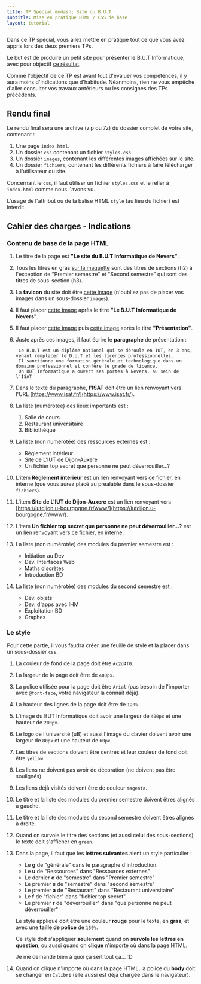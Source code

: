 ```yaml
---
title: TP Special &ndash; Site du B.U.T
subtitle: Mise en pratique HTML / CSS de base
layout: tutorial
---
```


Dans ce TP spécial, vous allez mettre en pratique tout ce que vous avez appris lors des deux premiers TPs.

Le but est de produire un petit site pour présenter le B.U.T Informatique, avec pour objectif [ce résultat]({{site.baseurl}}/assets/special/tp_spe_1/target_tp_special_1_but.png).

Comme l'objectif de ce TP est avant tout d'évaluer vos compétences, il y aura moins d'indications que d'habitude. Néanmoins, rien ne vous empêche d'aller consulter vos travaux antérieurs ou les consignes des TPs précédents.

## Rendu final 

Le rendu final sera une archive (zip ou 7z) du dossier complet de votre site, contenant :

1. Une page `index.html`.
2. Un dossier `css` contenant un fichier `styles.css`.
3. Un dossier `images`, contenant les différentes images affichées sur le site.
4. Un dossier `fichiers`, contenant les différents fichiers à faire télécharger à l'utilisateur du site.

Concernant le `css`, il faut utiliser un fichier `styles.css` et le relier à `index.html` comme nous l'avons vu.

L'usage de l'attribut ou de la balise HTML `style` (au lieu du fichier) est interdit.

## Cahier des charges - Indications

### Contenu de base de la page HTML

<div class="exercise">

1. Le titre de la page est **"Le site du B.U.T Informatique de Nevers"**.

2. Tous les titres en gras [sur la maquette]({{site.baseurl}}/assets/special/tp_spe_1/target_tp_special_1_but.png) sont des titres de sections (h2) 
à l'exception de "Premier semestre" et "Second semestre" qui sont des titres de sous-section (h3).

3. La **favicon** du site doit être [cette image]({{site.baseurl}}/assets/special/tp_spe_1/iut.jpg) (n'oubliez pas de placer vos images dans un sous-dossier `images`).

4. Il faut placer [cette image]({{site.baseurl}}/assets/special/tp_spe_1/logo_BUT.PNG) après le titre **"Le B.U.T Informatique de Nevers"**.

5. Il faut placer [cette image]({{site.baseurl}}/assets/special/tp_spe_1/univ.png) puis [cette image]({{site.baseurl}}/assets/special/tp_spe_1/keyboard.png) après le titre **"Présentation"**.

6. Juste après ces images, il faut écrire le **paragraphe** de présentation :

		Le B.U.T est un diplôme national qui se déroule en IUT, en 3 ans, venant remplacer le D.U.T et les licences professionnelles.
		Il sanctionne une formation générale et technologique dans un domaine professionnel et confère le grade de licence.
		Un BUT Informatique a ouvert ses portes à Nevers, au sein de l'ISAT
		
7. Dans le texte du paragraphe, **l'ISAT** doit être un lien renvoyant vers l'URL [https://www.isat.fr/](https://www.isat.fr/). 

8. La liste (numérotée) des lieux importants est :

    1. Salle de cours
    2. Restaurant universitaire
    3. Bibliothèque
	
9. La liste (non numérotée) des ressources externes est :

	* Règlement intérieur
	* Site de L'IUT de Dijon-Auxere
	* Un fichier top secret que personne ne peut déverrouiller...?

10. L'item **Règlement intérieur** est un lien renvoyant vers [ce fichier]({{site.baseurl}}/assets/special/tp_spe_1/reglement.pdf), en interne (que vous aurez placé au préalable dans le sous-dossier `fichiers`).

11. L'item **Site de L'IUT de Dijon-Auxere** est un lien renvoyant vers [https://iutdijon.u-bourgogne.fr/www/](https://iutdijon.u-bourgogne.fr/www/).

12. L'item **Un fichier top secret que personne ne peut déverrouiller...?** est un lien renvoyant vers [ce fichier]({{site.baseurl}}/assets/special/tp_spe_1/secret.zip), en interne.

13. La liste (non numérotée) des modules du premier semestre est :

    * Initiation au Dev
    * Dev. Interfaces Web
    * Maths discrètes
    * Introduction BD
	
14. La liste (non numérotée) des modules du second semestre est :

    * Dev. objets
    * Dev. d'apps avec IHM
    * Exploitation BD
    * Graphes
	
</div>

### Le style

<div class="exercise">

Pour cette partie, il vous faudra créer une feuille de style et la placer dans un sous-dossier `css`.

1. La couleur de fond de la page doit être `#c2d4f0`.

2. La largeur de la page doit être de `400px`.

3. La police utilisée pour la page doit être `Arial` (pas besoin de l'importer avec `@font-face`, votre navigateur la connaît déjà).

4. La hauteur des lignes de la page doit être de `120%`.

5. L'image du BUT Informatique doit avoir une largeur de `400px` et une hauteur de `200px`.

6. Le logo de l'université (uB) et aussi l'image du clavier doivent avoir une largeur de `80px` et une hauteur de `60px`.

7. Les titres de sections doivent être centrés et leur couleur de fond doit être `yellow`.

8. Les liens ne doivent pas avoir de décoration (ne doivent pas être soulignés).

9. Les liens déjà visités doivent être de couleur `magenta`.

10. Le titre et la liste des modules du premier semestre doivent êtres alignés à gauche.

11. Le titre et la liste des modules du second semestre doivent êtres alignés à droite.

12. Quand on survole le titre des sections (et aussi celui des sous-sections), le texte doit s'afficher en `green`.

13. Dans la page, il faut que les **lettres suivantes** aient un style particulier :

	* Le **g** de "générale" dans le paragraphe d'introduction.
	* Le **u** de "Ressources" dans "Ressources externes"
	* Le dernier **e** de "semestre" dans "Premier semestre"
	* Le premier **s** de "semestre" dans "second semestre"
	* Le premier **a** de "Restaurant" dans "Restaurant universitaire"
	* Le **f** de "fichier" dans "fichier top secret"
	* Le premier **r** de "déverrouiller" dans "que personne ne peut déverrouiller"
	
	Le style appliqué doit être une couleur **rouge** pour le texte, en **gras**, et avec une **taille de police** de `150%`.

	Ce style doit s'appliquer **seulement** quand on **survole les lettres en question**, ou aussi quand on **clique** n'importe où dans la page HTML.
	
	Je me demande bien à quoi ça sert tout ça... :D
	
14. Quand on clique n'importe où dans la page HTML, la police du **body** doit se changer en `Calibri` (elle aussi est déjà chargée dans le navigateur).
</div>





